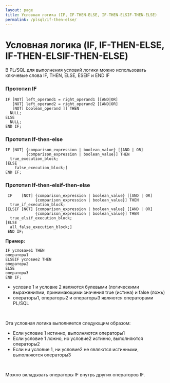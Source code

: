 ```yaml
---
layout: page
title: Условная логика (IF, IF-THEN-ELSE, IF-THEN-ELSIF-THEN-ELSE)
permalink: /plsql/if-then-else/
---
```


# Условная логика (IF, IF-THEN-ELSE, IF-THEN-ELSIF-THEN-ELSE)



В PL/SQL для выполнения условий логики можно использовать ключевые слова IF, THEN, ELSE, ESEIF и END IF


### Прототип IF


    IF [NOT] left_operand1 = right_operand1 [[AND|OR]
       [NOT] left_operand2 = right_operand2 [[AND|OR]
       [NOT] boolean_operand ]] THEN
      NULL;
    ELSE
      NULL;
    END IF;



### Прототип If-then-else

    IF [NOT] {comparison_expression | boolean_value} [[AND | OR]
             {comparison_expression | boolean_value}] THEN
      true_execution_block;
    [ELSE
        false_execution_block;]
    END IF;


### Прототип If-then-elsif-then-else


     IF    [NOT] {comparison_expression | boolean_value} [[AND | OR]
                 {comparison_expression | boolean_value}] THEN
      true_if_execution_block;
    [ELSIF [NOT] {comparison_expression | boolean_value} [[AND | OR]
                 {comparison_expression | boolean_value}] THEN
      true_elsif_execution_block;
    [ELSE
      all_false_execution_block;]
     END IF;


<strong>Пример:</strong>

    IF условаие1 THEN
    операторы1
    ELSEIF условие2 THEN
    операторы2
    ELSE
    операторы3
    END IF;


<ul>
<li>условие 1 и условие 2 являются булевыми (логическими выражениями, принимающими значения true (истина) и false (ложь)</li>
<li>операторы1, операторы2 и операторы3 являются операторами PL/SQL</li>
</ul>

<br/>

Эта условная логика выполняется следующим образом:

<ul>
<li>Если условие 1 истинно, выполняются операторы1</li>
<li>Если условие 1 ложно, но условие2 истинно, выполняются операторы2</li>
<li>Если ни условие 1, ни условие2 не являются истинными, выполняются операторы3</li>
</ul>

<br/>

Можно вкладывать операторы IF внутрь других операторов IF.
